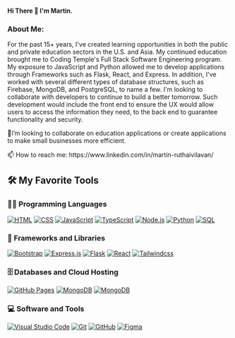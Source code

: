 
<h4>Hi There 👋 I'm Martin.</h4>

<h3>About Me:</h3>
For the past 15+ years, I've created learning opportunities in both the public and private education sectors in the U.S. and Asia.
My continued education brought me to Coding Temple's Full Stack Software Engineering program. My exposure to JavaScript and Python allowed me to develop applications through Frameworks such as Flask, React, and Express. In addition, I've worked with several different types of database structures, such as Firebase, MongoDB, and PostgreSQL, to name a few.
I'm looking to collaborate with developers to continue to build a better tomorrow. Such development would include the front end to ensure the UX would allow users to access the information they need, to the back end to guarantee functionality and security.
</p>

<p>👯I’m looking to collaborate on education applications or create applications to make small businesses more efficient. </p>
<p>📫 How to reach me: https://www.linkedin.com/in/martin-ruthaivilavan/</p>


## 🛠️ My Favorite Tools
 <h3>👨‍💻 Programming Languages</h3>
 <p>
  <a href="#"><img alt="HTML" src="https://img.shields.io/badge/-HTML-E34F26.svg?style=flat-square&logo=html5&logoColor=white"></a>
  <a href="#"><img alt="CSS" src="https://img.shields.io/badge/-CSS-264de4.svg?style=flat-square&logo=css3&logoColor=white"></a>
  <a href="#"><img alt="JavaScript" src="https://img.shields.io/badge/-JavaScript-F7DF1E.svg?style=flat-square&logo=javascript&logoColor=black"></a>
  <a href="#"><img alt="TypeScript" src="https://img.shields.io/badge/TypeScript-14354C.svg?style=flat-square&logo=typescript&logoColor=blue"></a>
  <a href="#"><img alt="Node.js" src="https://img.shields.io/badge/Node.js-43853D.svg?style=flat-square&logo=node.js&logoColor=white"></a>
  <a href="#"><img alt="Python" src="https://img.shields.io/badge/Python-14354C.svg?style=flat-square&logo=python&logoColor=yellow"></a>
  <a href="#"><img alt="SQL" src="https://custom-icon-badges.demolab.com/badge/SQL-025E8C.svg?style=flat-square&logo=database&logoColor=white"></a>
 </p>
 <h3>🧰 Frameworks and Libraries</h3>
 <p>
  <a href="#"><img alt="Bootstrap" src="https://img.shields.io/badge/Bootstrap-7952B3.svg?style=flat-square&logo=bootstrap&logoColor=white"></a>
  <a href="#"><img alt="Express.js" src="https://img.shields.io/badge/Express.js-404d59.svg?style=flat-square&logo=express&logoColor=white"></a>
  <a href="#"><img alt="Flask" src="https://img.shields.io/badge/Flask-orange?style=flat-square&logo=flask&logoColor=white"></a>
  <a href="#"><img alt="React" src="https://img.shields.io/badge/React-20232a.svg?style=flat-square&logo=react&logoColor=%2361DAFB"></a>
  <a href="#"><img alt="Tailwindcss" src="https://img.shields.io/badge/tailwind-css?style=flat-square&logo=tailwindcss&labelColor=0f172a&color=0f172a"></a>
 </p>
 <h3>🗄️ Databases and Cloud Hosting</h3>
 <p>
  <a href="#"><img alt="GitHub Pages" src="https://img.shields.io/badge/GitHub%20Pages-327FC7.svg?style=flat-square&logo=github&logoColor=white"></a>
  <a href="#"><img alt="MongoDB" src ="https://img.shields.io/badge/MongoDB-4ea94b.svg?style=flat-square&logo=mongodb&logoColor=white"></a>
  <a href="#"><img alt="MongoDB" src ="https://img.shields.io/badge/%20-Firebase-ffca28?style=flat-square&logo=firebase&logoColor=%23FFCA28&color=%231B3A57"></a>
 </p>
 <h3>💻 Software and Tools</h3>
 <p>
  <a href="#"><img alt="Visual Studio Code" src="https://img.shields.io/badge/Visual%20Studio%20Code-0078d7.svg?style=flat-square&logo=visual-studio-code&logoColor=white"></a>
  <a href="#"><img alt="Git" src="https://img.shields.io/badge/Git-F05033.svg?style=flat-square&logo=git&logoColor=white"></a>
  <a href="#"><img alt="GitHub" src="https://img.shields.io/badge/GitHub-000000.svg?style=flat-square&logo=github&logoColor=white"></a>
  <a href="#"><img alt="Figma" src="https://img.shields.io/badge/-Figma-000000?style=flat-square&logo=figma&logoColor=white"></a>
 </p>

